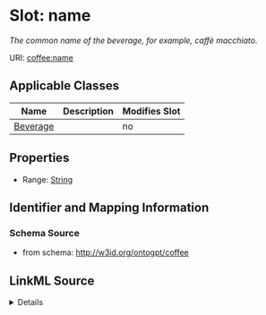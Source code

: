 # Slot: name


_The common name of the beverage, for example, caffè macchiato._



URI: [coffee:name](http://w3id.org/ontogpt/coffee/name)



<!-- no inheritance hierarchy -->




## Applicable Classes

| Name | Description | Modifies Slot |
| --- | --- | --- |
[Beverage](Beverage.md) |  |  no  |







## Properties

* Range: [String](String.md)





## Identifier and Mapping Information







### Schema Source


* from schema: http://w3id.org/ontogpt/coffee




## LinkML Source

<details>
```yaml
name: name
description: The common name of the beverage, for example, caffè macchiato.
from_schema: http://w3id.org/ontogpt/coffee
rank: 1000
alias: name
owner: Beverage
domain_of:
- Beverage
range: string

```
</details>